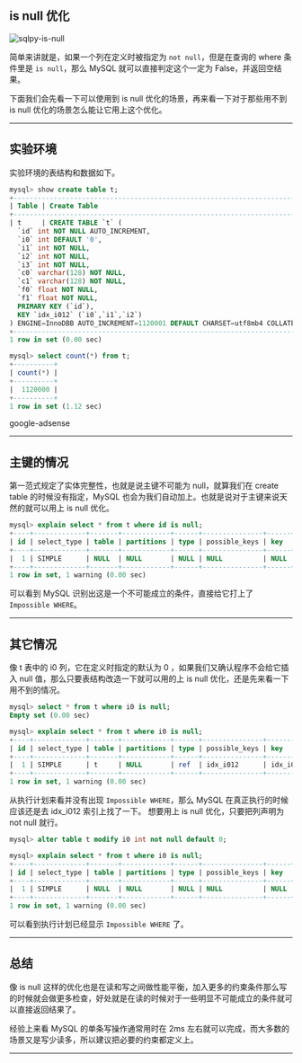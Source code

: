 ## is null 优化
![sqlpy-is-null](static/2020-22/sqlpy-0610-isnull.jpg)

简单来讲就是，如果一个列在定义时被指定为 `not null`，但是在查询的 where 条件里是 `is null`，那么 MySQL 就可以直接判定这个一定为 False，并返回空结果。

下面我们会先看一下可以使用到 is null 优化的场景，再来看一下对于那些用不到 is null 优化的场景怎么能让它用上这个优化。

---

## 实验环境
实验环境的表结构和数据如下。
```sql
mysql> show create table t;                                                                      
+------------------------------------------------------------------------------------------------------------------------+
| Table | Create Table                                                                                                                                                                                                                                                                                                                                                                                               |
+------------------------------------------------------------------------------------------------------------------------+
| t     | CREATE TABLE `t` (
  `id` int NOT NULL AUTO_INCREMENT,
  `i0` int DEFAULT '0',
  `i1` int NOT NULL,
  `i2` int NOT NULL,
  `i3` int NOT NULL,
  `c0` varchar(128) NOT NULL,
  `c1` varchar(128) NOT NULL,
  `f0` float NOT NULL,
  `f1` float NOT NULL,
  PRIMARY KEY (`id`),
  KEY `idx_i012` (`i0`,`i1`,`i2`)
) ENGINE=InnoDBB AUTO_INCREMENT=1120001 DEFAULT CHARSET=utf8mb4 COLLATE=utf8mb4_0900_ai_ci |
+------------------------------------------------------------------------------------------------------------------------+
1 row in set (0.00 sec)

mysql> select count(*) from t;                                                                   
+----------+
| count(*) |
+----------+
|  1120000 |
+----------+
1 row in set (1.12 sec)
```

google-adsense

---


## 主键的情况
第一范式规定了实体完整性，也就是说主键不可能为 null，就算我们在 create table 的时候没有指定，MySQL 也会为我们自动加上。也就是说对于主键来说天然的就可以用上 is null 优化。
```sql
mysql> explain select * from t where id is null;                                                 
+----+-------------+-------+------------+------+---------------+------+---------+------+------+----------+------------------+
| id | select_type | table | partitions | type | possible_keys | key  | key_len | ref  | rows | filtered | Extra            |
+----+-------------+-------+------------+------+---------------+------+---------+------+------+----------+------------------+
|  1 | SIMPLE      | NULL  | NULL       | NULL | NULL          | NULL | NULL    | NULL | NULL |     NULL | Impossible WHERE |
+----+-------------+-------+------------+------+---------------+------+---------+------+------+----------+------------------+
1 row in set, 1 warning (0.00 sec)
```
可以看到 MySQL 识别出这是一个不可能成立的条件，直接给它打上了 `Impossible WHERE`。

---

## 其它情况
像 t 表中的 i0 列，它在定义时指定的默认为 0 ，如果我们又确认程序不会给它插入 null 值，那么只要表结构改造一下就可以用的上 is null 优化，还是先来看一下用不到的情况。

```sql
mysql> select * from t where i0 is null;
Empty set (0.00 sec)

mysql> explain select * from t where i0 is null;                                                 
+----+-------------+-------+------------+------+---------------+----------+---------+-------+------+----------+-----------------------+
| id | select_type | table | partitions | type | possible_keys | key      | key_len | ref   | rows | filtered | Extra                 |
+----+-------------+-------+------------+------+---------------+----------+---------+-------+------+----------+-----------------------+
|  1 | SIMPLE      | t     | NULL       | ref  | idx_i012      | idx_i012 | 5       | const |    1 |   100.00 | Using index condition |
+----+-------------+-------+------------+------+---------------+----------+---------+-------+------+----------+-----------------------+
1 row in set, 1 warning (0.00 sec)
```
从执行计划来看并没有出现 `Impossible WHERE`，那么 MySQL 在真正执行的时候应该还是去 idx_i012 索引上找了一下。 想要用上 is null 优化，只要把列声明为 not null 就行。

```sql
mysql> alter table t modify i0 int not null default 0;

mysql> explain select * from t where i0 is null;
+----+-------------+-------+------------+------+---------------+------+---------+------+------+----------+------------------+
| id | select_type | table | partitions | type | possible_keys | key  | key_len | ref  | rows | filtered | Extra            |
+----+-------------+-------+------------+------+---------------+------+---------+------+------+----------+------------------+
|  1 | SIMPLE      | NULL  | NULL       | NULL | NULL          | NULL | NULL    | NULL | NULL |     NULL | Impossible WHERE |
+----+-------------+-------+------------+------+---------------+------+---------+------+------+----------+------------------+
1 row in set, 1 warning (0.00 sec)
```
可以看到执行计划已经显示 `Impossible WHERE` 了。

---


## 总结

像 is null 这样的优化也是在读和写之间做性能平衡，加入更多的约束条件那么写的时候就会做更多检查，好处就是在读的时候对于一些明显不可能成立的条件就可以直接返回结果了。

经验上来看 MySQL 的单条写操作通常用时在 2ms 左右就可以完成，而大多数的场景又是写少读多，所以建议把必要的约束都定义上。

---